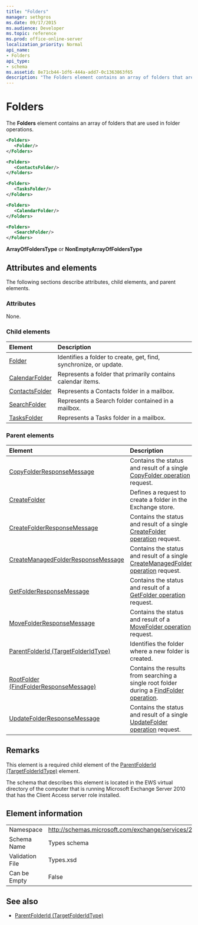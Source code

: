 ```yaml
---
title: "Folders"
manager: sethgros
ms.date: 09/17/2015
ms.audience: Developer
ms.topic: reference
ms.prod: office-online-server
localization_priority: Normal
api_name:
- Folders
api_type:
- schema
ms.assetid: 8e71cb44-1df6-444a-add7-0c1363863f65
description: "The Folders element contains an array of folders that are used in folder operations."
---
```


# Folders

The **Folders** element contains an array of folders that are used in folder operations. 
  
```xml
<Folders>
   <Folder/>
</Folders>
```

```xml
<Folders>
   <ContactsFolder/> 
</Folders>
```

```xml
<Folders>
   <TasksFolder/>
</Folders>
```

```xml
<Folders>
   <CalendarFolder/>
</Folders>
```

```xml
<Folders>
   <SearchFolder/> 
</Folders>
```

**ArrayOfFoldersType** or **NonEmptyArrayOfFoldersType**

## Attributes and elements

The following sections describe attributes, child elements, and parent elements.
  
### Attributes

None.
  
### Child elements

|**Element**|**Description**|
|:-----|:-----|
|[Folder](folder.md) <br/> |Identifies a folder to create, get, find, synchronize, or update.  <br/> |
|[CalendarFolder](calendarfolder.md) <br/> |Represents a folder that primarily contains calendar items.  <br/> |
|[ContactsFolder](contactsfolder.md) <br/> |Represents a Contacts folder in a mailbox.  <br/> |
|[SearchFolder](searchfolder.md) <br/> |Represents a Search folder contained in a mailbox.  <br/> |
|[TasksFolder](tasksfolder.md) <br/> |Represents a Tasks folder in a mailbox.  <br/> |
   
### Parent elements

|**Element**|**Description**|
|:-----|:-----|
|[CopyFolderResponseMessage](copyfolderresponsemessage.md) <br/> |Contains the status and result of a single [CopyFolder operation](copyfolder-operation.md) request.  <br/> |
|[CreateFolder](createfolder.md) <br/> |Defines a request to create a folder in the Exchange store.  <br/> |
|[CreateFolderResponseMessage](createfolderresponsemessage.md) <br/> |Contains the status and result of a single [CreateFolder operation](createfolder-operation.md) request.  <br/> |
|[CreateManagedFolderResponseMessage](createmanagedfolderresponsemessage.md) <br/> |Contains the status and result of a single [CreateManagedFolder operation](createmanagedfolder-operation.md) request.  <br/> |
|[GetFolderResponseMessage](getfolderresponsemessage.md) <br/> |Contains the status and result of a [GetFolder operation](getfolder-operation.md) request.  <br/> |
|[MoveFolderResponseMessage](movefolderresponsemessage.md) <br/> |Contains the status and result of a [MoveFolder operation](movefolder-operation.md) request.  <br/> |
|[ParentFolderId (TargetFolderIdType)](parentfolderid-targetfolderidtype.md) <br/> |Identifies the folder where a new folder is created.  <br/> |
|[RootFolder (FindFolderResponseMessage)](rootfolder-findfolderresponsemessage.md) <br/> |Contains the results from searching a single root folder during a [FindFolder operation](findfolder-operation.md).  <br/> |
|[UpdateFolderResponseMessage](updatefolderresponsemessage.md) <br/> |Contains the status and result of a single [UpdateFolder operation](updatefolder-operation.md) request.  <br/> |
   
## Remarks

This element is a required child element of the [ParentFolderId (TargetFolderIdType)](parentfolderid-targetfolderidtype.md) element. 
  
The schema that describes this element is located in the EWS virtual directory of the computer that is running Microsoft Exchange Server 2010 that has the Client Access server role installed.
  
## Element information

|||
|:-----|:-----|
|Namespace  <br/> |http://schemas.microsoft.com/exchange/services/2006/types  <br/> |
|Schema Name  <br/> |Types schema  <br/> |
|Validation File  <br/> |Types.xsd  <br/> |
|Can be Empty  <br/> |False  <br/> |
   
## See also

- [ParentFolderId (TargetFolderIdType)](parentfolderid-targetfolderidtype.md)

